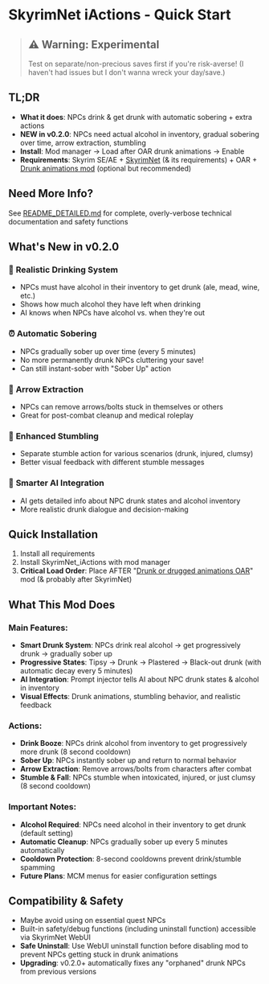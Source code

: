 # SkyrimNet iActions - Quick Start

> ## ⚠️ **Warning: Experimental**
> Test on separate/non-precious saves first if you're risk-averse!
> (I haven't had issues but I don't wanna wreck your day/save.)

## TL;DR
- **What it does**: NPCs drink & get drunk with automatic sobering + extra actions
- **NEW in v0.2.0**: NPCs need actual alcohol in inventory, gradual sobering over time, arrow extraction, stumbling
- **Install**: Mod manager → Load after OAR drunk animations → Enable
- **Requirements**: Skyrim SE/AE + [SkyrimNet](https://github.com/MinLL/SkyrimNet-GamePlugin) (& its requirements) + OAR + [Drunk animations mod](https://www.nexusmods.com/skyrimspecialedition/mods/62191) (optional but recommended)

## Need More Info?
See [README_DETAILED.md](README_DETAILED.md) for complete, overly-verbose technical documentation and safety functions

## What's New in v0.2.0

### 🍺 **Realistic Drinking System**
- NPCs must have alcohol in their inventory to get drunk (ale, mead, wine, etc.)
- Shows how much alcohol they have left when drinking
- AI knows when NPCs have alcohol vs. when they're out

### ⏰ **Automatic Sobering**
- NPCs gradually sober up over time (every 5 minutes)
- No more permanently drunk NPCs cluttering your save!
- Can still instant-sober with "Sober Up" action

### 🏹 **Arrow Extraction**
- NPCs can remove arrows/bolts stuck in themselves or others
- Great for post-combat cleanup and medical roleplay

### 🤸 **Enhanced Stumbling**
- Separate stumble action for various scenarios (drunk, injured, clumsy)
- Better visual feedback with different stumble messages

### 🧠 **Smarter AI Integration**
- AI gets detailed info about NPC drunk states and alcohol inventory
- More realistic drunk dialogue and decision-making

## Quick Installation
1. Install all requirements
2. Install SkyrimNet_iActions with mod manager
3. **Critical Load Order**: Place AFTER "[Drunk or drugged animations OAR](https://www.nexusmods.com/skyrimspecialedition/mods/62191)" mod (& probably after SkyrimNet)

## What This Mod Does

### Main Features:
- **Smart Drunk System**: NPCs drink real alcohol → get progressively drunk → gradually sober up
- **Progressive States**: Tipsy → Drunk → Plastered → Black-out drunk (with automatic decay every 5 minutes)
- **AI Integration**: Prompt injector tells AI about NPC drunk states & alcohol in inventory
- **Visual Effects**: Drunk animations, stumbling behavior, and realistic feedback

### Actions:
- **Drink Booze**: NPCs drink alcohol from inventory to get progressively more drunk (8 second cooldown)
- **Sober Up**: NPCs instantly sober up and return to normal behavior  
- **Arrow Extraction**: Remove arrows/bolts from characters after combat
- **Stumble & Fall**: NPCs stumble when intoxicated, injured, or just clumsy (8 second cooldown)

### Important Notes:
- **Alcohol Required**: NPCs need alcohol in their inventory to get drunk (default setting)
- **Automatic Cleanup**: NPCs gradually sober up every 5 minutes automatically
- **Cooldown Protection**: 8-second cooldowns prevent drink/stumble spamming
- **Future Plans**: MCM menus for easier configuration settings

## Compatibility & Safety
- Maybe avoid using on essential quest NPCs
- Built-in safety/debug functions (including uninstall function) accessible via SkyrimNet WebUI
- **Safe Uninstall**: Use WebUI uninstall function before disabling mod to prevent NPCs getting stuck in drunk animations
- **Upgrading**: v0.2.0+ automatically fixes any "orphaned" drunk NPCs from previous versions
